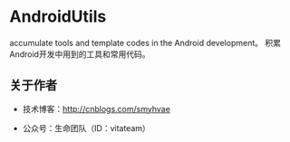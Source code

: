 # AndroidUtils
accumulate  tools and template codes in the Android development。
积累Android开发中用到的工具和常用代码。



## 关于作者

- 技术博客：<http://cnblogs.com/smyhvae>

- 公众号：生命团队（ID：vitateam）


